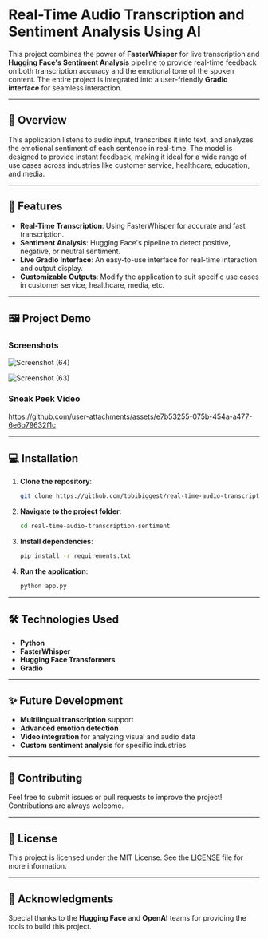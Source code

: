 # Real-Time Audio Transcription and Sentiment Analysis Using AI

This project combines the power of **FasterWhisper** for live transcription and **Hugging Face's Sentiment Analysis** pipeline to provide real-time feedback on both transcription accuracy and the emotional tone of the spoken content. The entire project is integrated into a user-friendly **Gradio interface** for seamless interaction.

---

## 📜 Overview

This application listens to audio input, transcribes it into text, and analyzes the emotional sentiment of each sentence in real-time. The model is designed to provide instant feedback, making it ideal for a wide range of use cases across industries like customer service, healthcare, education, and media.

---

## 🚀 Features
- **Real-Time Transcription**: Using FasterWhisper for accurate and fast transcription.
- **Sentiment Analysis**: Hugging Face's pipeline to detect positive, negative, or neutral sentiment.
- **Live Gradio Interface**: An easy-to-use interface for real-time interaction and output display.
- **Customizable Outputs**: Modify the application to suit specific use cases in customer service, healthcare, media, etc.


---

## 🖼 Project Demo

### Screenshots
![Screenshot (64)](https://github.com/user-attachments/assets/df9a2b97-068c-4317-8a69-968677ac86e2)

![Screenshot (63)](https://github.com/user-attachments/assets/fb76666f-ca22-4935-96ba-98d82bfae71c)

### Sneak Peek Video

https://github.com/user-attachments/assets/e7b53255-075b-454a-a477-6e6b79632f1c


---

## 💻 Installation

1. **Clone the repository**:
   ```bash
   git clone https://github.com/tobibiggest/real-time-audio-transcription-sentiment.git
   ```

2. **Navigate to the project folder**:
   ```bash
   cd real-time-audio-transcription-sentiment
   ```

3. **Install dependencies**:
   ```bash
   pip install -r requirements.txt
   ```

4. **Run the application**:
   ```bash
   python app.py
   ```

---

## 🛠 Technologies Used
- **Python**
- **FasterWhisper**
- **Hugging Face Transformers**
- **Gradio**
  
---

## ✨ Future Development
- **Multilingual transcription** support
- **Advanced emotion detection**
- **Video integration** for analyzing visual and audio data
- **Custom sentiment analysis** for specific industries

---

## 🤝 Contributing

Feel free to submit issues or pull requests to improve the project! Contributions are always welcome.

---

## 📜 License

This project is licensed under the MIT License. See the [LICENSE](LICENSE) file for more information.

---

## 🙌 Acknowledgments

Special thanks to the **Hugging Face** and **OpenAI** teams for providing the tools to build this project.

